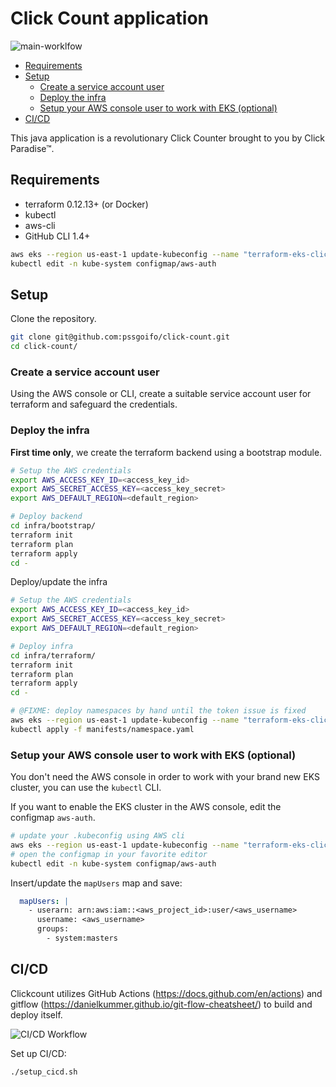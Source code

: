 # Click Count application

![main-worklfow](https://github.com/pssgoifo/click-count/workflows/main-worklfow/badge.svg)

<!-- @import "[TOC]" {cmd="toc" depthFrom=2 depthTo=6 orderedList=false} -->

<!-- code_chunk_output -->

- [Requirements](#requirements)
- [Setup](#setup)
  - [Create a service account user](#create-a-service-account-user)
  - [Deploy the infra](#deploy-the-infra)
  - [Setup your AWS console user to work with EKS (optional)](#setup-your-aws-console-user-to-work-with-eks-optional)
- [CI/CD](#cicd)

<!-- /code_chunk_output -->

This java application is a revolutionary Click Counter brought to you by Click Paradise&trade;.

## Requirements

- terraform 0.12.13+ (or Docker)
- kubectl
- aws-cli
- GitHub CLI 1.4+

```bash
aws eks --region us-east-1 update-kubeconfig --name "terraform-eks-clickcount"
kubectl edit -n kube-system configmap/aws-auth
```

## Setup

Clone the repository.

```bash
git clone git@github.com:pssgoifo/click-count.git
cd click-count/
```

### Create a service account user

Using the AWS console or CLI, create a suitable service account user for terraform and safeguard the credentials.

### Deploy the infra

**First time only**, we create the terraform backend using a bootstrap module.

```bash
# Setup the AWS credentials
export AWS_ACCESS_KEY_ID=<access_key_id>
export AWS_SECRET_ACCESS_KEY=<access_key_secret>
export AWS_DEFAULT_REGION=<default_region>

# Deploy backend
cd infra/bootstrap/
terraform init
terraform plan
terraform apply
cd -
```

Deploy/update the infra

```bash
# Setup the AWS credentials
export AWS_ACCESS_KEY_ID=<access_key_id>
export AWS_SECRET_ACCESS_KEY=<access_key_secret>
export AWS_DEFAULT_REGION=<default_region>

# Deploy infra
cd infra/terraform/
terraform init
terraform plan
terraform apply
cd -

# @FIXME: deploy namespaces by hand until the token issue is fixed
aws eks --region us-east-1 update-kubeconfig --name "terraform-eks-clickcount"
kubectl apply -f manifests/namespace.yaml
```

### Setup your AWS console user to work with EKS (optional)

You don't need the AWS console in order to work with your brand new EKS cluster, you can use the `kubectl` CLI.

If you want to enable the EKS cluster in the AWS console, edit the configmap `aws-auth`.

```bash
# update your .kubeconfig using AWS cli
aws eks --region us-east-1 update-kubeconfig --name "terraform-eks-clickcount"
# open the configmap in your favorite editor
kubectl edit -n kube-system configmap/aws-auth
```

Insert/update the `mapUsers` map and save:

```yaml
  mapUsers: |
    - userarn: arn:aws:iam::<aws_project_id>:user/<aws_username>
      username: <aws_username>
      groups:
        - system:masters
```

## CI/CD

Clickcount utilizes GitHub Actions (<https://docs.github.com/en/actions>) and gitflow (<https://danielkummer.github.io/git-flow-cheatsheet/>) to build and deploy itself.

![CI/CD Workflow](https://www.plantuml.com/plantuml/proxy?src=https://raw.githubusercontent.com/pssgoifo/click-count/master/ci-workflow.puml)

Set up CI/CD:

```bash
./setup_cicd.sh
```
